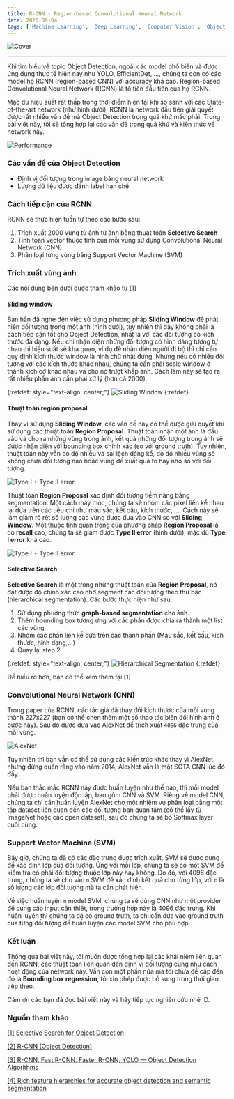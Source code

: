 ```yaml
---
title: R-CNN - Region-based Convolutional Neural Network
date: 2020-09-04
tags: ['Machine Learning', 'Deep Learning', 'Computer Vision', 'Object Detection']
---
```


![Cover](../../../assets/images/2020-09-04/rcnn-architecture.png)

---

Khi tìm hiểu về topic Object Detection, ngoài các model phổ biến và được ứng dụng thực tế hiện nay như YOLO, EfficientDet, ..., chúng ta còn có các model họ RCNN (region-based CNN) với accuracy khá cao. Region-based Convolutional Neural Network (RCNN) là tổ tiên đầu tiên của họ RCNN.

Mặc dù hiệu suất rất thấp trong thời điểm hiện tại khi so sánh với các State-of-the-art network (như hình dưới), RCNN là network đầu tiên giải quyết được rất nhiều vấn đề mà Object Detection trong quá khứ mắc phải. Trong bài viết này, tôi sẽ tổng hợp lại các vấn đề trong quá khứ và kiến thức về network này.

![Performance](../../../assets/images/2020-09-04/rcnn-performance.png)



### Các vấn đề của Object Detection

- Định vị đối tượng trong image bằng neural network
- Lượng dữ liệu được đánh label hạn chế



### Cách tiếp cận của RCNN

RCNN sẽ thực hiện tuần tự theo các bước sau:

1. Trích xuất 2000 vùng từ ảnh từ ảnh bằng thuật toán __Selective Search__
2. Tính toán vector thuộc tính của mỗi vùng sử dụng Convolutional Neural Network (CNN)
3. Phân loại từng vùng bằng Support Vector Machine (SVM)



### Trích xuất vùng ảnh

Các nội dung bên dưới được tham khảo từ [1]

#### Sliding window

Bạn hẳn đã nghe đến việc sử dụng phương pháp __Sliding Window__ để phát hiện đối tượng trong một ảnh (hình dưới), tuy nhiên thì đây không phải là cách tiếp cận tốt cho Object Detection, nhất là với các đối tượng có kích thước đa dạng. Nếu chỉ nhận diện những đối tượng có hình dáng tương tự nhau thì hiệu suất sẽ khả quan, ví dụ để nhận diện người đi bộ thì chỉ cần quy định kích thước window là hình chữ nhật đứng. Nhưng nếu có nhiều đối tượng với các kích thước khác nhau, chúng ta cần phải scale window ở thành kích cỡ khác nhau và cho nó trượt khắp ảnh. Cách làm này sẽ tạo ra rất nhiều phần ảnh cần phải xử lý (hơn cả 2000).

{:refdef: style="text-align: center;"}
![Sliding Window](../../../assets/images/2020-09-04/sliding-window.gif)
{:refdef}


#### Thuật toán region proposal

Thay vì sử dụng __Sliding Window__, các vấn đề này có thể được giải quyết khi sử dụng các thuật toán __Region Proposal__. Thuật toán nhận một ảnh là đầu vào và cho ra những vùng trong ảnh, kết quả những đối tượng trong ảnh sẽ được nhận diện với bounding box chính xác (so với ground truth). Tuy nhiên, thuật toán này vẫn có độ nhiễu và sai lệch đáng kể, do đó nhiều vùng sẽ không chứa đối tượng nào hoặc vùng đề xuất quá to hay nhỏ so với đối tượng.

![Type I + Type II error](../../../assets/images/2020-09-04/region-proposal-algorithm.jpg)

Thuật toán __Region Proposal__ xác định đối tượng tiềm năng bằng segmentation. Một cách máy móc, chúng ta sẽ nhóm các pixel liền kề nhau lại dựa trên các tiêu chí như màu sắc, kết cấu, kích thước, .... Cách này sẽ làm giảm rõ rệt số lượng các vùng được đưa vào CNN so với __Sliding Window__. Một thuộc tính quan trọng của phương pháp __Region Proposal__ là có __recall__ cao, chúng ta sẽ giảm được __Type II error__ (hình dưới), mặc dù __Type I error__ khá cao.

![Type I + Type II error](../../../assets/images/2020-09-04/type-1-2-error-example.jpg)


#### Selective Search

__Selective Search__ là một trong những thuật toán của __Region Proposal__, nó đạt được độ chính xác cao nhờ segment các đối tượng theo thứ bậc (hierarchical segmentation). Các bước thực hiện như sau:

1. Sử dụng phương thức __graph-based segmentation__ cho ảnh
2. Thêm bounding box tương ứng với các phần được chia ra thành một list các vùng
3. Nhóm các phần liền kề dựa trên các thành phần (Màu sắc, kết cấu, kích thước, hình dạng,...)
3. Quay lại step 2

{:refdef: style="text-align: center;"}
![Hierarchical Segmentation](../../../assets/images/2020-09-04/hierarchical-segmentation.jpg)
{:refdef}

Để hiểu rõ hơn, bạn có thể xem thêm tại [1]



### Convolutional Neural Network (CNN)

Trong paper của RCNN, các tác giả đã thay đổi kích thước của mỗi vùng thành 227x227 (bạn có thể chèn thêm một số thao tác biến đổi hình ảnh ở bước này). Sau đó được đưa vào AlexNet để trích xuất `4096` đặc trưng của mỗi vùng.

![AlexNet](../../../assets/images/2020-09-04/alexnet.png)

Tuy nhiên thì bạn vẫn có thể sử dụng các kiến trúc khác thay vì AlexNet, nhưng đừng quên rằng vào năm 2014, AlexNet vẫn là một SOTA CNN lúc đó đấy.

Nếu bạn thắc mắc RCNN này được huấn luyện như thế nào, thì mỗi model phải được huấn luyện độc lập, bao gồm CNN và SVM. Riêng về model CNN, chúng ta chỉ cần huấn luyện AlexNet cho một nhiệm vụ phân loại bằng một tập dataset liên quan đến các đối tượng bạn quan tâm (có thể lấy từ ImageNet hoặc các open dataset), sau đó chúng ta sẽ bỏ Softmax layer cuối cùng.



### Support Vector Machine (SVM)

Bây giờ, chúng ta đã có các đặc trưng được trích xuất, SVM sẽ được dùng để xác định lớp của đối tượng. Ứng với mỗi lớp, chúng ta sẽ có một SVM để kiểm tra có phải đối tượng thuộc lớp này hay không. Do đó, với 4096 đặc trưng, chúng ta sẽ cho vào `n` SVM để xác định kết quả cho từng lớp, với `n` là số lượng các lớp đối tượng mà ta cần phát hiện.

Về việc huấn luyện `n` model SVM, chúng ta sẽ dùng CNN như một provider để cung cấp input cần thiết, trong trường hợp này là 4096 đặc trưng. Khi huấn luyện thì chúng ta đã có ground truth, ta chỉ cần dựa vào ground truth của từng đối tượng để huấn luyện các model SVM cho phù hợp.



[comment]: <> (### Bounding box regression)



### Kết luận

Thông qua bài viết này, tôi muốn được tổng hợp lại các khái niệm liên quan đến RCNN, các thuật toán liên quan đến định vị đối tượng cũng như cách hoạt động của network này. Vẫn còn một phần nữa mà tôi chưa đề cập đến đó là __Bounding box regression__, tôi xin phép được bổ sung trong thời gian tiếp theo.

Cảm ơn các bạn đã đọc bài viết này và hãy tiếp tục nghiên cứu nhé :D.



### Nguồn tham khảo

[[1] Selective Search for Object Detection](https://www.learnopencv.com/selective-search-for-object-detection-cpp-python/)

[[2] R-CNN (Object Detection)](https://medium.com/@selfouly/r-cnn-3a9beddfd55a)

[[3] R-CNN, Fast R-CNN, Faster R-CNN, YOLO — Object Detection Algorithms](https://towardsdatascience.com/r-cnn-fast-r-cnn-faster-r-cnn-yolo-object-detection-algorithms-36d53571365e)

[[4] Rich feature hierarchies for accurate object detection and semantic segmentation](https://arxiv.org/pdf/1311.2524.pdf)
